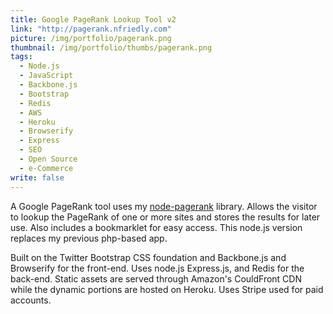 ```yaml
---
title: Google PageRank Lookup Tool v2
link: "http://pagerank.nfriedly.com"
picture: /img/portfolio/pagerank.png
thumbnail: /img/portfolio/thumbs/pagerank.png
tags: 
  - Node.js
  - JavaScript
  - Backbone.js
  - Bootstrap
  - Redis
  - AWS
  - Heroku
  - Browserify
  - Express
  - SEO
  - Open Source
  - e-Commerce
write: false
---
```


A Google PageRank tool uses my <a href="https://github.com/nfriedly/node-pagerank">node-pagerank</a> library. Allows the visitor to lookup the PageRank of one or more sites and stores the results for later use. Also includes a bookmarklet for easy access. This node.js version replaces my previous php-based app.

Built on the Twitter Bootstrap CSS foundation and Backbone.js and Browserify for the front-end. Uses node.js Express.js, and Redis for the back-end. Static assets are served through Amazon's CouldFront CDN while the dynamic portions are hosted on Heroku. Uses Stripe used for paid accounts.